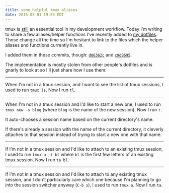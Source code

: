 ```yaml
---
title: some helpful tmux aliases
date: 2015-08-01 19:59 EDT
---
```


tmux is [still][0] an essential tool in my development workflow. Today I'm
writing to share a few aliases/helper functions I've recently added to [my
dotfiles][1]. Those change all the time so I'm hesitant to link to the files
which the helper aliases and functions currently live in.

[0]: http://www.hardscrabble.net/2015/terminal-multiplexing/
[1]: https://github.com/maxjacobson/dotfiles

I added them in these commits, though: [`d06362c`][2] and [`c9d8695`][3].

[2]: https://github.com/maxjacobson/dotfiles/commit/4f6169f012030a831b579047e5f15ff17ec06716
[3]: https://github.com/maxjacobson/dotfiles/commit/c9d869555b7e8c14319ecf71fd5e8e5befc6e1b8

The implementation is mostly stolen from other people's dotfiles and is gnarly
to look at so I'll just share how I use them:

* * *

When I'm not in a tmux session, and I want to see the list of tmux sessions, I
used to run `tmux ls`. Now I run `tl`.

* * *

When I'm not in a tmux session and I'd like to start a new one, I used to run
`tmux new -s blog` (where `blog` is the name of the new session). Now I run `t`.

It auto-chooses a session name based on the current directory's name.

If there's already a session with the name of the current directory, it cleverly
attaches to that session instead of trying to start a new one with that name.

* * *

If I'm not in a tmux session and I'd like to attach to an existing tmux session,
I used to run `tmux a -t bl` where `bl` is the first few letters of an existing
tmux session. Now I run `ta bl`.

* * *

If I'm not in a tmux session and I'd like to attach to any existing tmux
session, and I don't particularly care which one because I'm planning to go into
the session switcher anyway (`C-b s`), I used to run `tmux a`. Now I run `ta`.
